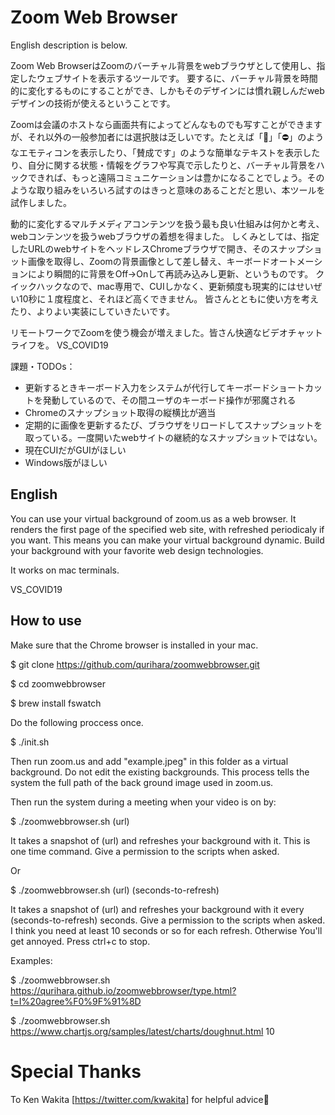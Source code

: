 # Zoom Web Browser

English description is below.

Zoom Web BrowserはZoomのバーチャル背景をwebブラウザとして使用し、指定したウェブサイトを表示するツールです。
要するに、バーチャル背景を時間的に変化するものにすることができ、しかもそのデザインには慣れ親しんだwebデザインの技術が使えるということです。

Zoomは会議のホストなら画面共有によってどんなものでも写すことができますが、それ以外の一般参加者には選択肢は乏しいです。たとえば「🙂」「⛔️」のようなエモティコンを表示したり、「賛成です」のような簡単なテキストを表示したり、自分に関する状態・情報をグラフや写真で示したりと、バーチャル背景をハックできれば、もっと遠隔コミュニケーションは豊かになることでしょう。そのような取り組みをいろいろ試すのはきっと意味のあることだと思い、本ツールを試作しました。

動的に変化するマルチメディアコンテンツを扱う最も良い仕組みは何かと考え、webコンテンツを扱うwebブラウザの着想を得ました。
しくみとしては、指定したURLのwebサイトをヘッドレスChromeブラウザで開き、そのスナップショット画像を取得し、Zoomの背景画像として差し替え、キーボードオートメーションにより瞬間的に背景をOff→Onして再読み込みし更新、というものです。
クイックハックなので、mac専用で、CUIしかなく、更新頻度も現実的にはせいぜい10秒に１度程度と、それほど高くできません。
皆さんとともに使い方を考えたり、よりよい実装にしていきたいです。

リモートワークでZoomを使う機会が増えました。皆さん快適なビデオチャットライフを。  VS_COVID19

課題・TODOs：
* 更新するときキーボード入力をシステムが代行してキーボードショートカットを発動しているので、その間ユーザのキーボード操作が邪魔される
* Chromeのスナップショット取得の縦横比が適当
* 定期的に画像を更新するたび、ブラウザをリロードしてスナップショットを取っている。一度開いたwebサイトの継続的なスナップショットではない。
* 現在CUIだがGUIがほしい
* Windows版がほしい

## English

You can use your virtual background of zoom.us as a web browser.
It renders the first page of the specified web site, with refreshed periodicaly if you want.
This means you can make your virtual background dynamic. Build your background with your favorite web design technologies.

It works on mac terminals.

VS_COVID19

## How to use

Make sure that the Chrome browser is installed in your mac.

$ git clone https://github.com/qurihara/zoomwebbrowser.git

$ cd zoomwebbrowser

$ brew install fswatch

Do the following proccess once.

$ ./init.sh

Then run zoom.us and add "example.jpeg" in this folder as a virtual background. Do not edit the existing backgrounds.
This process tells the system the full path of the back ground image used in zoom.us.

Then run the system during a meeting when your video is on by:

$ ./zoomwebbrowser.sh (url)

It takes a snapshot of (url) and refreshes your background with it. This is one time command.
Give a permission to the scripts when asked.

Or

$ ./zoomwebbrowser.sh (url) (seconds-to-refresh)

It takes a snapshot of (url) and refreshes your background with it every (seconds-to-refresh) seconds.
Give a permission to the scripts when asked.
I think you need at least 10 seconds or so for each refresh. Otherwise You'll get annoyed.
Press ctrl+c to stop.

Examples:

$ ./zoomwebbrowser.sh https://qurihara.github.io/zoomwebbrowser/type.html?t=I%20agree%F0%9F%91%8D

$ ./zoomwebbrowser.sh https://www.chartjs.org/samples/latest/charts/doughnut.html 10

# Special Thanks

To Ken Wakita [https://twitter.com/kwakita] for helpful advice🙂
